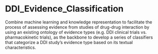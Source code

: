 # DDI_Evidence_Classification
Combine machine learning and knowledge representation to facilitate the process of assessing evidence from studies of drug-drug interaction by using an existing ontology of evidence types (e.g. DDI clinical trials vs. pharmacokinetic trials), as the backbone to develop a series of classifiers that categorize a DDI study’s evidence type based on its textual characteristics.
